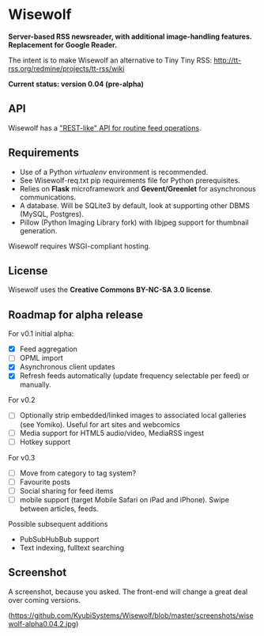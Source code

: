 Wisewolf
========

**Server-based RSS newsreader, with additional image-handling features. Replacement for Google Reader.**

The intent is to make Wisewolf an alternative to Tiny Tiny RSS: http://tt-rss.org/redmine/projects/tt-rss/wiki

**Current status: version 0.04 (pre-alpha)**

API
---

Wisewolf has a ["REST-like" API for routine feed operations](https://github.com/KyubiSystems/Wisewolf/blob/master/docs/API.md).

Requirements
------------

* Use of a Python *virtualenv* environment is recommended.
* See Wisewolf-req.txt pip requirements file for Python prerequisites. 
* Relies on __Flask__ microframework and __Gevent/Greenlet__ for asynchronous communications. 
* A database. Will be SQLite3 by default, look at supporting other DBMS (MySQL, Postgres).
* Pillow (Python Imaging Library fork) with libjpeg support for thumbnail generation.

Wisewolf requires WSGI-compliant hosting.

License
-------

Wisewolf uses the **Creative Commons BY-NC-SA 3.0 license**.

Roadmap for alpha release
---------

For v0.1 initial alpha:

- [x] Feed aggregation
- [ ] OPML import
- [x] Asynchronous client updates
- [x] Refresh feeds automatically (update frequency selectable per feed) or manually.

For v0.2

- [ ] Optionally strip embedded/linked images to associated local galleries (see Yomiko). Useful for art sites and webcomics
- [ ] Media support for HTML5 audio/video, MediaRSS ingest
- [ ] Hotkey support

For v0.3

- [ ] Move from category to tag system?  
- [ ] Favourite posts
- [ ] Social sharing for feed items
- [ ] mobile support (target Mobile Safari on iPad and iPhone). Swipe between articles, feeds.

Possible subsequent additions

* PubSubHubBub support
* Text indexing, fulltext searching

Screenshot
----------

A screenshot, because you asked. The front-end will change a great deal over coming versions.

(https://github.com/KyubiSystems/Wisewolf/blob/master/screenshots/wisewolf-alpha0.04.2.jpg)